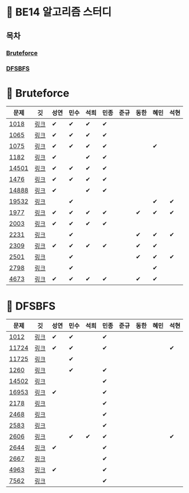 # 🐶 BE14 알고리즘 스터디
## 목차
### [Bruteforce](#-bruteforce)
### [DFSBFS](#-dfsbfs)

# 📢 Bruteforce
| 문제 | &nbsp;&nbsp;깃&nbsp;&nbsp; | 성연 | 민수 | 석희 | 민종 | 준규 | 동한 | 혜민 | 석현 |
| ----- | :-----: | ----- | ----- | ----- | ----- | ----- | ----- | ----- | ----- |
|[1018](https://www.acmicpc.net/problem/1018)|[링크](./Bruteforce/Boj1018)|✔|✔|✔|✔|||||
|[1065](https://www.acmicpc.net/problem/1065)|[링크](./Bruteforce/Boj1065)|✔|✔|✔|✔|||||
|[1075](https://www.acmicpc.net/problem/1075)|[링크](./Bruteforce/Boj1075)|✔|✔|✔|✔|||✔||
|[1182](https://www.acmicpc.net/problem/1182)|[링크](./Bruteforce/Boj1182)|✔||✔|✔|||||
|[14501](https://www.acmicpc.net/problem/14501)|[링크](./Bruteforce/Boj14501)|✔|✔|✔|✔|||||
|[1476](https://www.acmicpc.net/problem/1476)|[링크](./Bruteforce/Boj1476)|✔|✔|✔|✔|||||
|[14888](https://www.acmicpc.net/problem/14888)|[링크](./Bruteforce/Boj14888)|✔||✔|✔|||||
|[19532](https://www.acmicpc.net/problem/19532)|[링크](./Bruteforce/Boj19532)||✔|||||✔|✔|
|[1977](https://www.acmicpc.net/problem/1977)|[링크](./Bruteforce/Boj1977)|✔|✔|✔|✔||✔|✔|✔|
|[2003](https://www.acmicpc.net/problem/2003)|[링크](./Bruteforce/Boj2003)|✔|✔|✔|✔|||||
|[2231](https://www.acmicpc.net/problem/2231)|[링크](./Bruteforce/Boj2231)||✔||||✔|✔|✔|
|[2309](https://www.acmicpc.net/problem/2309)|[링크](./Bruteforce/Boj2309)|✔|✔|✔|✔||✔|✔||
|[2501](https://www.acmicpc.net/problem/2501)|[링크](./Bruteforce/Boj2501)||✔||||✔|✔|✔|
|[2798](https://www.acmicpc.net/problem/2798)|[링크](./Bruteforce/Boj2798)||✔|||||✔||
|[4673](https://www.acmicpc.net/problem/4673)|[링크](./Bruteforce/Boj4673)|✔|✔|✔|✔||✔|✔||
# 📢 DFSBFS
| 문제 | &nbsp;&nbsp;깃&nbsp;&nbsp; | 성연 | 민수 | 석희 | 민종 | 준규 | 동한 | 혜민 | 석현 |
| ----- | :-----: | ----- | ----- | ----- | ----- | ----- | ----- | ----- | ----- |
|[1012](https://www.acmicpc.net/problem/1012)|[링크](./DFSBFS/Boj1012)|✔|✔||✔|||||
|[11724](https://www.acmicpc.net/problem/11724)|[링크](./DFSBFS/Boj11724)|✔|✔||✔||||✔|
|[11725](https://www.acmicpc.net/problem/11725)|[링크](./DFSBFS/Boj11725)||✔|||||||
|[1260](https://www.acmicpc.net/problem/1260)|[링크](./DFSBFS/Boj1260)||✔||✔|||||
|[14502](https://www.acmicpc.net/problem/14502)|[링크](./DFSBFS/Boj14502)||||✔|||||
|[16953](https://www.acmicpc.net/problem/16953)|[링크](./DFSBFS/Boj16953)|✔|||✔|||||
|[2178](https://www.acmicpc.net/problem/2178)|[링크](./DFSBFS/Boj2178)||||✔|||||
|[2468](https://www.acmicpc.net/problem/2468)|[링크](./DFSBFS/Boj2468)||||✔|||||
|[2583](https://www.acmicpc.net/problem/2583)|[링크](./DFSBFS/Boj2583)||||✔|||||
|[2606](https://www.acmicpc.net/problem/2606)|[링크](./DFSBFS/Boj2606)||✔|✔|✔||||✔|
|[2644](https://www.acmicpc.net/problem/2644)|[링크](./DFSBFS/Boj2644)|✔|||✔|||||
|[2667](https://www.acmicpc.net/problem/2667)|[링크](./DFSBFS/Boj2667)||||✔|||||
|[4963](https://www.acmicpc.net/problem/4963)|[링크](./DFSBFS/Boj4963)|✔|||✔|||||
|[7562](https://www.acmicpc.net/problem/7562)|[링크](./DFSBFS/Boj7562)||||✔|||||
